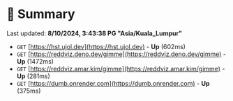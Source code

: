 # 📖 Summary
Last updated: **8/10/2024, 3:43:38 PG "Asia/Kuala_Lumpur"**

- `GET` [https://hst.ujol.dev](https://hst.ujol.dev) - **Up** (602ms)
- `GET` [https://reddviz.deno.dev/gimme](https://reddviz.deno.dev/gimme) - **Up** (1472ms)
- `GET` [https://reddviz.amar.kim/gimme](https://reddviz.amar.kim/gimme) - **Up** (281ms)
- `GET` [https://dumb.onrender.com](https://dumb.onrender.com) - **Up** (375ms)
